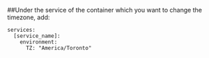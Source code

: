 ##Under the service of the container which you want to change the timezone, add:

    services:
      [service_name]:
        environment:
          TZ: "America/Toronto"